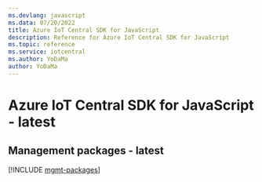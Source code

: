 ```yaml
---
ms.devlang: javascript
ms.data: 07/20/2022
title: Azure IoT Central SDK for JavaScript
description: Reference for Azure IoT Central SDK for JavaScript
ms.topic: reference
ms.service: iotcentral
ms.author: YoDaMa
author: YoDaMa
---
```

# Azure IoT Central SDK for JavaScript - latest

## Management packages - latest
[!INCLUDE [mgmt-packages](iot-central-mgmt-index.md)]
